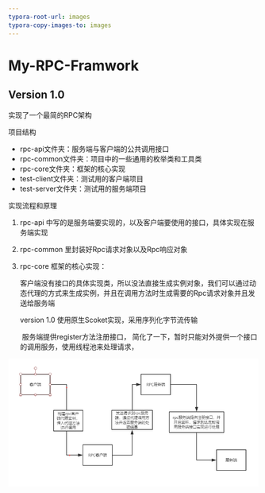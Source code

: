 ```yaml
---
typora-root-url: images
typora-copy-images-to: images
---
```


# My-RPC-Framwork

## **Version 1.0**

实现了一个最简的RPC架构

项目结构

- rpc-api文件夹：服务端与客户端的公共调用接口
- rpc-common文件夹：项目中的一些通用的枚举类和工具类
- rpc-core文件夹：框架的核心实现
- test-client文件夹：测试用的客户端项目
- test-server文件夹：测试用的服务端项目



实现流程和原理

 1. rpc-api 中写的是服务端要实现的，以及客户端要使用的接口，具体实现在服务端实现

 2. rpc-common 里封装好Rpc请求对象以及Rpc响应对象

 3. rpc-core 框架的核心实现：

    ​	客户端没有接口的具体实现类，所以没法直接生成实例对象，我们可以通过动态代理的方式来生成实例，并且在调用方法时生成需要的Rpc请求对象并且发送给服务端

    version 1.0 使用原生Scoket实现，采用序列化字节流传输

    ​	服务端提供register方法注册接口， 简化了一下，暂时只能对外提供一个接口的调用服务，使用线程池来处理请求，

<img src="https://github.com/xiaolaoshu9696/My-RPCFramwork/blob/4fad6819f85c810e70cc67ec3de3e656a997fa70/images/image-20200827201157397.png" style="zoom:200%;" />
